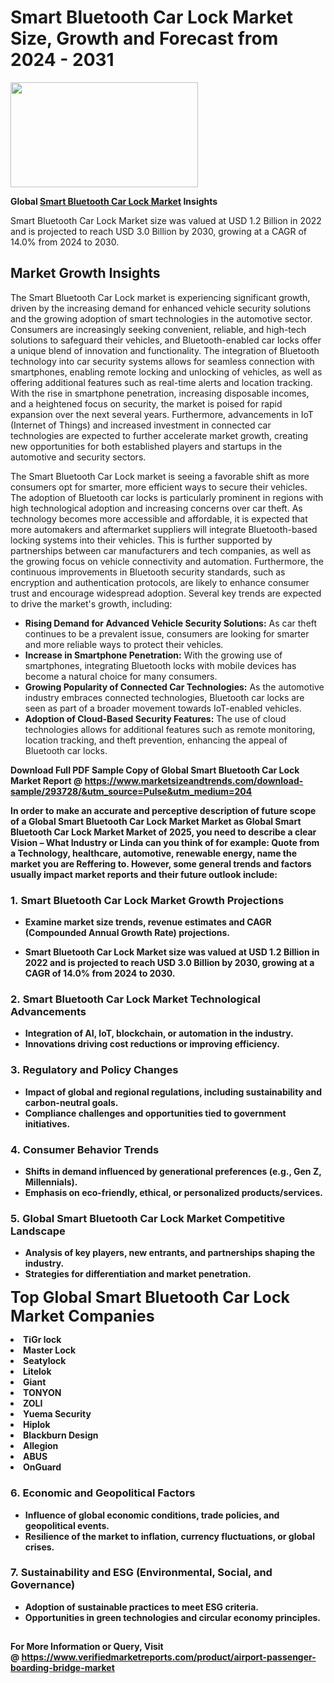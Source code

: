<H1>Smart Bluetooth Car Lock Market Size, Growth and Forecast from 2024 - 2031</H1><img class="aligncenter size-medium wp-image-584254" src="https://thirdeyenews.in/wp-content/uploads/2024/09/Global-Market-Research-300x168.jpeg" alt="" width="300" height="168" /><p><strong>Global&nbsp;<a href="https://www.marketsizeandtrends.com/download-sample/293728/&amp;utm_source=Pulse&amp;utm_medium=204">Smart Bluetooth Car Lock Market</a> Insights</strong></p><p>Smart Bluetooth Car Lock Market size was valued at USD 1.2 Billion in 2022 and is projected to reach USD 3.0 Billion by 2030, growing at a CAGR of 14.0% from 2024 to 2030.</p><p><h2>Market Growth Insights</h2> <p>The Smart Bluetooth Car Lock market is experiencing significant growth, driven by the increasing demand for enhanced vehicle security solutions and the growing adoption of smart technologies in the automotive sector. Consumers are increasingly seeking convenient, reliable, and high-tech solutions to safeguard their vehicles, and Bluetooth-enabled car locks offer a unique blend of innovation and functionality. The integration of Bluetooth technology into car security systems allows for seamless connection with smartphones, enabling remote locking and unlocking of vehicles, as well as offering additional features such as real-time alerts and location tracking. With the rise in smartphone penetration, increasing disposable incomes, and a heightened focus on security, the market is poised for rapid expansion over the next several years. Furthermore, advancements in IoT (Internet of Things) and increased investment in connected car technologies are expected to further accelerate market growth, creating new opportunities for both established players and startups in the automotive and security sectors.</p> <p><strong></strong></p> <p>The Smart Bluetooth Car Lock market is seeing a favorable shift as more consumers opt for smarter, more efficient ways to secure their vehicles. The adoption of Bluetooth car locks is particularly prominent in regions with high technological adoption and increasing concerns over car theft. As technology becomes more accessible and affordable, it is expected that more automakers and aftermarket suppliers will integrate Bluetooth-based locking systems into their vehicles. This is further supported by partnerships between car manufacturers and tech companies, as well as the growing focus on vehicle connectivity and automation. Furthermore, the continuous improvements in Bluetooth security standards, such as encryption and authentication protocols, are likely to enhance consumer trust and encourage widespread adoption. Several key trends are expected to drive the market's growth, including: <ul> <li><strong>Rising Demand for Advanced Vehicle Security Solutions:</strong> As car theft continues to be a prevalent issue, consumers are looking for smarter and more reliable ways to protect their vehicles.</li> <li><strong>Increase in Smartphone Penetration:</strong> With the growing use of smartphones, integrating Bluetooth locks with mobile devices has become a natural choice for many consumers.</li> <li><strong>Growing Popularity of Connected Car Technologies:</strong> As the automotive industry embraces connected technologies, Bluetooth car locks are seen as part of a broader movement towards IoT-enabled vehicles.</li> <li><strong>Adoption of Cloud-Based Security Features:</strong> The use of cloud technologies allows for additional features such as remote monitoring, location tracking, and theft prevention, enhancing the appeal of Bluetooth car locks.</li> </ul> <p><strong></p><p><span class=""><strong>Download Full PDF Sample Copy of Global Smart Bluetooth Car Lock Market Report</strong> @ <a href="https://www.marketsizeandtrends.com/download-sample/293728/&amp;utm_source=Pulse&amp;utm_medium=204" target="_blank">https://www.marketsizeandtrends.com/download-sample/293728/&amp;utm_source=Pulse&amp;utm_medium=204</a></span></p><p>In order to make an accurate and perceptive description of future scope of a Global&nbsp;Smart Bluetooth Car Lock Market Market as Global&nbsp;Smart Bluetooth Car Lock Market Market of 2025, you need to describe a clear Vision &ndash; What Industry or Linda can you think of for example: Quote from a Technology, healthcare, automotive, renewable energy, name the market you are Reffering to. However, some general trends and factors usually impact market reports and their future outlook include:</p><h3>1.&nbsp;<strong>Smart Bluetooth Car Lock Market Growth Projections</strong></h3><ul><li>Examine market size trends, revenue estimates and CAGR (Compounded Annual Growth Rate) projections.</li><li><p>Smart Bluetooth Car Lock Market size was valued at USD 1.2 Billion in 2022 and is projected to reach USD 3.0 Billion by 2030, growing at a CAGR of 14.0% from 2024 to 2030.</p></li></ul><h3>2.&nbsp;<strong>Smart Bluetooth Car Lock Market Technological Advancements</strong></h3><ul><li>Integration of AI, IoT, blockchain, or automation in the industry.</li><li>Innovations driving cost reductions or improving efficiency.</li></ul><h3>3.&nbsp;<strong>Regulatory and Policy Changes</strong></h3><ul><li>Impact of global and regional regulations, including sustainability and carbon-neutral goals.</li><li>Compliance challenges and opportunities tied to government initiatives.</li></ul><h3>4.&nbsp;<strong>Consumer Behavior Trends</strong></h3><ul><li>Shifts in demand influenced by generational preferences (e.g., Gen Z, Millennials).</li><li>Emphasis on eco-friendly, ethical, or personalized products/services.</li></ul><h3>5.&nbsp;<strong>Global Smart Bluetooth Car Lock Market Competitive Landscape</strong></h3><ul><li>Analysis of key players, new entrants, and partnerships shaping the industry.</li><li>Strategies for differentiation and market penetration.</li></ul><p data-pm-slice="1 1 []"><span style="color: inherit; font-family: inherit; font-size: 25px;">Top Global Smart Bluetooth Car Lock Market Companies</span></p><div class="" data-test-id=""><p><li>TiGr lock</li><li> Master Lock</li><li> Seatylock</li><li> Litelok</li><li> Giant</li><li> TONYON</li><li> ZOLI</li><li> Yuema Security</li><li> Hiplok</li><li> Blackburn Design</li><li> Allegion</li><li> ABUS</li><li> OnGuard</li></p></div><h3>6.&nbsp;<strong>Economic and Geopolitical Factors</strong></h3><ul><li>Influence of global economic conditions, trade policies, and geopolitical events.</li><li>Resilience of the market to inflation, currency fluctuations, or global crises.</li></ul><h3>7.&nbsp;<strong>Sustainability and ESG (Environmental, Social, and Governance)</strong></h3><ul><li>Adoption of sustainable practices to meet ESG criteria.</li><li>Opportunities in green technologies and circular economy principles.</li></ul><h2><strong style="font-size: 14px;">For More Information or Query, Visit @&nbsp;</strong><a style="background-color: #ffffff; font-size: 14px;" href="https://www.marketsizeandtrends.com/report/smart-bluetooth-car-lock-market/" target="_blank">https://www.verifiedmarketreports.com/product/airport-passenger-boarding-bridge-market</a></h2>
